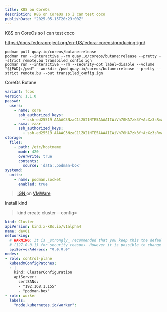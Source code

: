```yaml
---
title: K8S on CoreOs
description: K8S on CoreOs so I can test coco
publishDate: "2025-05-15T20:23:00Z"
---
```

K8S on CoreOs so I can test coco

https://docs.fedoraproject.org/en-US/fedora-coreos/producing-ign/

```console
podman pull quay.io/coreos/butane:release
podman run --interactive --rm quay.io/coreos/butane:release --pretty --strict remote.bu transpiled_config.ign
podman run --interactive --rm --security-opt label=disable --volume "${PWD}:/pwd" --workdir /pwd quay.io/coreos/butane:release --pretty --strict remote.bu --out transpiled_config.ign
```

CoreOs Butane
```yaml
variant: fcos
version: 1.1.0
passwd:
  users:
    - name: core
      ssh_authorized_keys:
        - ssh-ed25519 AAAAC3NzaC1lZDI1NTE5AAAAIIWiVh70HA7zk3Y+AcXz3sRmAaOP1gUDvidWpqXivoiXm24669@W7N12083
    - name: root
      ssh_authorized_keys:
        - ssh-ed25519 AAAAC3NzaC1lZDI1NTE5AAAAIIWiVh70HA7zk3Y+AcXz3sRmAaOP1gUDvidWpqXivoiXm24669@W7N12083
storage:
  files:
    - path: /etc/hostname
      mode: 420
      overwrite: true
      contents:
        source: 'data:,podman-box'
systemd:
  units:
    - name: podman.socket
      enabled: true	
```
>[IGN ](/src/assets/transpiled_config.ign) on [VMWare](https://docs.fedoraproject.org/en-US/fedora-coreos/provisioning-vmware/#_booting_a_new_vm_on_vsphere)

Install kind
> kind create cluster --config=

```yaml
kind: Cluster
apiVersion: kind.x-k8s.io/v1alpha4
name: dev01
networking:
  # WARNING: It is _strongly_ recommended that you keep this the default
  # (127.0.0.1) for security reasons. However it is possible to change this.
  apiServerAddress: "0.0.0.0"
nodes:
- role: control-plane
  kubeadmConfigPatches:
  - |
    kind: ClusterConfiguration
    apiServer:
      certSANs:
      - "192.168.1.155"
      - "podman-box"
- role: worker
  labels:
    "node.kubernetes.io/worker": 
```
